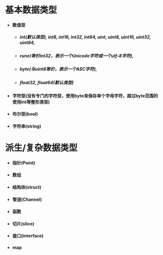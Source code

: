 # 基本数据类型

- #### 数值型

  - ##### int(默认类型), int8, int16, int32, int64, uint, uint8, uint16, uint32, uint64, 

  - ##### rune(等价int32，表示一个Unicode字符或一个utf-8字符),

  - ##### byte(与uint8等价，表示一个ASC字符),

  - ##### float32, float64(默认类型)

- #### 字符型(没有专门的字符型，使用byte来保存单个字母字符，超过byte范围的使用int等整形类型)

- #### 布尔型(bool)

- #### 字符串(string)

  

# 派生/复杂数据类型

- #### 指针(Point)

- #### 数组

- #### 结构体(struct)

- #### 管道(Channel)

- #### 函数

- #### 切片(slice)

- #### 接口(interface)

- #### map